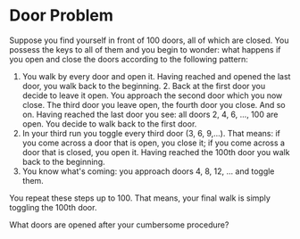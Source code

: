# Door Problem

Suppose you find yourself in front of 100 doors, all of which are closed.
You possess the keys to all of them and you begin to wonder: what happens if you open and close the doors according to the following pattern:

1. You walk by every door and open it. Having reached and opened the last door, you walk back to the beginning.
    2. Back at the first door you decide to leave it open. You approach the second door which you now close. The third door you leave open, the fourth door you close. And so on. Having reached the last door you see: all doors 2, 4, 6, ..., 100 are open. You decide to walk back to the first door.
3. In your third run you toggle every third door (3, 6, 9,...). That means: if you come across a door that is open, you close it; if you come across a door that is closed, you open it. Having reached the 100th door you walk back to the beginning.
4. You know what's coming: you approach doors 4, 8, 12, ... and toggle them.

You repeat these steps up to 100. That means, your final walk is simply toggling the 100th door.

What doors are opened after your cumbersome procedure?
